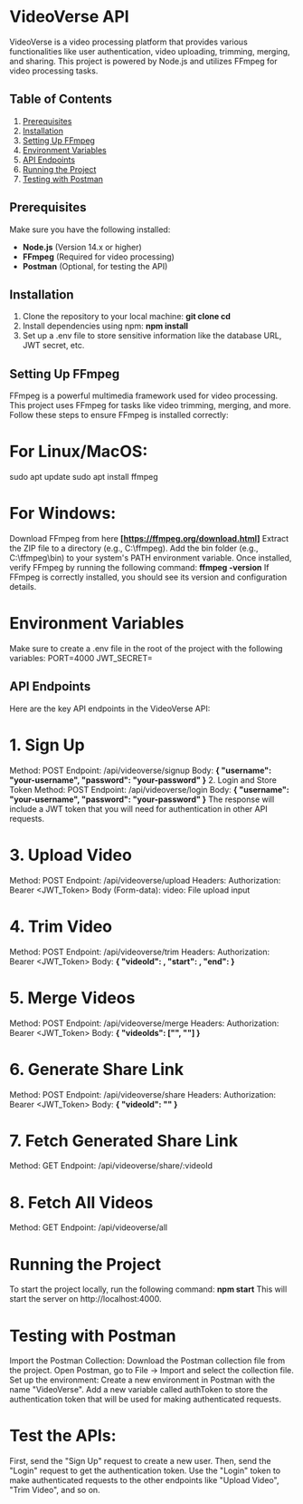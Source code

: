 # VideoVerse API

VideoVerse is a video processing platform that provides various functionalities like user authentication, video uploading, trimming, merging, and sharing. This project is powered by Node.js and utilizes FFmpeg for video processing tasks.

## Table of Contents

1. [Prerequisites](#prerequisites)
2. [Installation](#installation)
3. [Setting Up FFmpeg](#setting-up-ffmpeg)
4. [Environment Variables](#environment-variables)
5. [API Endpoints](#api-endpoints)
6. [Running the Project](#running-the-project)
7. [Testing with Postman](#testing-with-postman)

## Prerequisites

Make sure you have the following installed:

- **Node.js** (Version 14.x or higher)
- **FFmpeg** (Required for video processing)
- **Postman** (Optional, for testing the API)

## Installation

1. Clone the repository to your local machine:
   **git clone <repository-url>**
   **cd <project-directory>**
2. Install dependencies using npm:
      **npm install**
3. Set up a .env file to store sensitive information like the database URL, JWT secret, etc.

## Setting Up FFmpeg
FFmpeg is a powerful multimedia framework used for video processing. This project uses FFmpeg for tasks like video trimming, merging, and more. Follow these steps to ensure FFmpeg is installed correctly:

# For Linux/MacOS:
   sudo apt update
   sudo apt install ffmpeg
# For Windows:
   Download FFmpeg from here **[https://ffmpeg.org/download.html]**
   Extract the ZIP file to a directory (e.g., C:\ffmpeg).
   Add the bin folder (e.g., C:\ffmpeg\bin) to your system's PATH environment variable.
   Once installed, verify FFmpeg by running the following command:
   **ffmpeg -version**
   If FFmpeg is correctly installed, you should see its version and configuration details.

# Environment Variables
   Make sure to create a .env file in the root of the project with the following variables:
      PORT=4000
      JWT_SECRET=<Your JWT Secret>

## API Endpoints
   Here are the key API endpoints in the VideoVerse API:

# 1. Sign Up
Method: POST
Endpoint: /api/videoverse/signup
Body:
**{
  "username": "your-username",
  "password": "your-password"
}**
2. Login and Store Token
Method: POST
Endpoint: /api/videoverse/login
Body:
**{
  "username": "your-username",
  "password": "your-password"
}**
The response will include a JWT token that you will need for authentication in other API requests.

# 3. Upload Video
   Method: POST
   Endpoint: /api/videoverse/upload
   Headers: Authorization: Bearer <JWT_Token>
   Body (Form-data):
   video: File upload input
# 4. Trim Video
   Method: POST
   Endpoint: /api/videoverse/trim
   Headers:
   Authorization: Bearer <JWT_Token>
   Body:
   **{
     "videoId": <video-id>,
     "start": <start-time>,
     "end": <end-time>
   }**
# 5. Merge Videos
Method: POST
Endpoint: /api/videoverse/merge
Headers:
Authorization: Bearer <JWT_Token>
Body:
      **{
      "videoIds": ["<video-id-1>", "<video-id-2>"]
      }**
# 6. Generate Share Link
Method: POST
Endpoint: /api/videoverse/share
Headers:
Authorization: Bearer <JWT_Token>
Body:
**{
  "videoId": "<video-id>"
}**

# 7. Fetch Generated Share Link
Method: GET
Endpoint: /api/videoverse/share/:videoId

# 8. Fetch All Videos
Method: GET
Endpoint: /api/videoverse/all


# Running the Project
To start the project locally, run the following command:
**npm start**
This will start the server on http://localhost:4000.

# Testing with Postman
   Import the Postman Collection:
   Download the Postman collection file from the project.
   Open Postman, go to File -> Import and select the collection file.
   Set up the environment:
   Create a new environment in Postman with the name "VideoVerse".
   Add a new variable called authToken to store the authentication token that will be used for making authenticated requests.

# Test the APIs:
   First, send the "Sign Up" request to create a new user.
   Then, send the "Login" request to get the authentication token.
   Use the "Login" token to make authenticated requests to the other endpoints like "Upload Video", "Trim Video", and so on.

